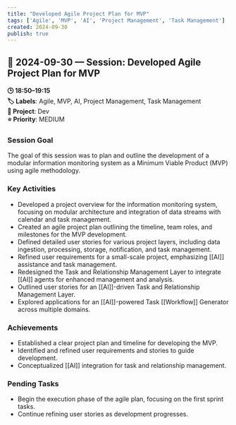 ```yaml
---
title: "Developed Agile Project Plan for MVP"
tags: ['Agile', 'MVP', 'AI', 'Project Management', 'Task Management']
created: 2024-09-30
publish: true
---
```


## 📅 2024-09-30 — Session: Developed Agile Project Plan for MVP

**🕒 18:50–19:15**  
**🏷️ Labels**: Agile, MVP, AI, Project Management, Task Management  
**📂 Project**: Dev  
**⭐ Priority**: MEDIUM  


### Session Goal
The goal of this session was to plan and outline the development of a modular information monitoring system as a Minimum Viable Product (MVP) using agile methodology.

### Key Activities
- Developed a project overview for the information monitoring system, focusing on modular architecture and integration of data streams with calendar and task management.
- Created an agile project plan outlining the timeline, team roles, and milestones for the MVP development.
- Defined detailed user stories for various project layers, including data ingestion, processing, storage, notification, and task management.
- Refined user requirements for a small-scale project, emphasizing [[AI]] assistance and task management.
- Redesigned the Task and Relationship Management Layer to integrate [[AI]] agents for enhanced management and analysis.
- Outlined user stories for an [[AI]]-driven Task and Relationship Management Layer.
- Explored applications for an [[AI]]-powered Task [[Workflow]] Generator across multiple domains.

### Achievements
- Established a clear project plan and timeline for developing the MVP.
- Identified and refined user requirements and stories to guide development.
- Conceptualized [[AI]] integration for task and relationship management.

### Pending Tasks
- Begin the execution phase of the agile plan, focusing on the first sprint tasks.
- Continue refining user stories as development progresses.
